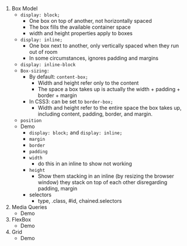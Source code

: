 1. Box Model
    * `display: block;`
        * One box on top of another, not horizontally spaced
        * The box fills the available container space
        * width and height properties apply to boxes
    * `display: inline;`
        * One box next to another, only vertically spaced when they run out of room
        * In some circumstances, ignores padding and margins
    * `display: inline-block`
    * `Box-sizing:`
        * By default: `content-box;`
            * Width and height refer only to the content
            * The space a box takes up is actually the width + padding + border + margin
        * In CSS3: can be set to `border-box;`
            * Width and height refer to the entire space the box takes up, including content, padding, border, and margin.
    * `position`
    * Demo
        * `display: block;` and `display: inline;`
        * `margin`
        * `border`
        * `padding`
        * `width` 
            * do this in an inline to show not working
        * `height`
            * Show them stacking in an inline (by resizing the browser window) they stack on top of each other disregarding padding, margin
        * selectors
            * type, .class, #id, chained.selectors
2. Media Queries
    * Demo
3. FlexBox
    * Demo
4. Grid
    * Demo
